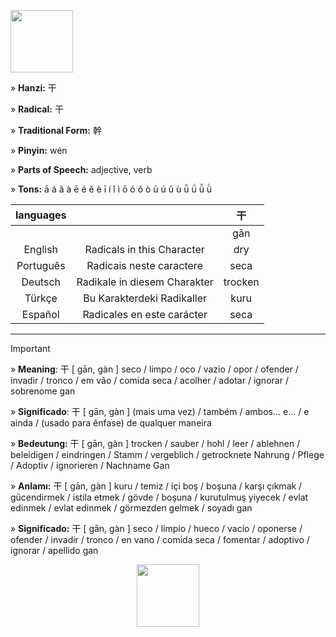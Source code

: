 <a href="https://www.youtube.com/@deisefreire5875/videos" target="blank"><img align="center" src="" alt="" height="100" /></a> 

» **Hanzi:** 干

» **Radical:** 干 

» **Traditional Form:** 幹

» **Pinyin:** wén

» **Parts of Speech:** adjective, verb

» **Tons:** ā á ǎ à ē é ě è ī í ǐ ì ō ó ǒ ò ū ú ǔ ù ǖ ǘ ǚ ǜ 

| languages |  | 干 |
| :---: | :---: | :---: |
|  |   | gān | 
| English | Radicals in this Character | dry  | 
| Português |Radicais neste caractere | seca |
| Deutsch | Radikale in diesem Charakter | trocken | 
| Türkçe | Bu Karakterdeki Radikaller | kuru | 
| Español | Radicales en este carácter | seca | 

***
> [!IMPORTANT]
>
> » **Meaning**: 干 [ gān, gàn ] seco / limpo / oco / vazio / opor / ofender / invadir / tronco / em vão / comida seca / acolher / adotar / ignorar / sobrenome gan
>
> » **Significado**: 干 [ gān, gàn ] (mais uma vez) / também / ambos... e... / e ainda / (usado para ênfase) de qualquer maneira
>
> » **Bedeutung:** 干 [ gān, gàn ] trocken / sauber / hohl / leer / ablehnen / beleidigen / eindringen / Stamm / vergeblich / getrocknete Nahrung / Pflege / Adoptiv / ignorieren / Nachname Gan
>
> » **Anlamı:** 干 [ gān, gàn ] kuru / temiz / içi boş / boşuna / karşı çıkmak / gücendirmek / istila etmek / gövde / boşuna / kurutulmuş yiyecek / evlat edinmek / evlat edinmek / görmezden gelmek / soyadı gan
> 
> » **Significado:** 干 [ gān, gàn ] seco / limpio / hueco / vacío / oponerse / ofender / invadir / tronco / en vano / comida seca / fomentar / adoptivo / ignorar / apellido gan

<p align="center">
<a href="https://www.youtube.com/@deisefreire5875/videos" target="blank"><img align="center" src="" alt="" height="100" /></a> 
</p>
